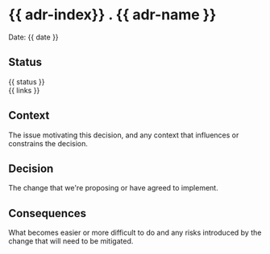 # {{ adr-index}} . {{ adr-name }}

Date: {{ date }}

## Status

{{ status }}  
{{ links }}

## Context

The issue motivating this decision, and any context that influences or constrains the decision.

## Decision

The change that we're proposing or have agreed to implement.

## Consequences

What becomes easier or more difficult to do and any risks introduced by the change that will need to be mitigated.
